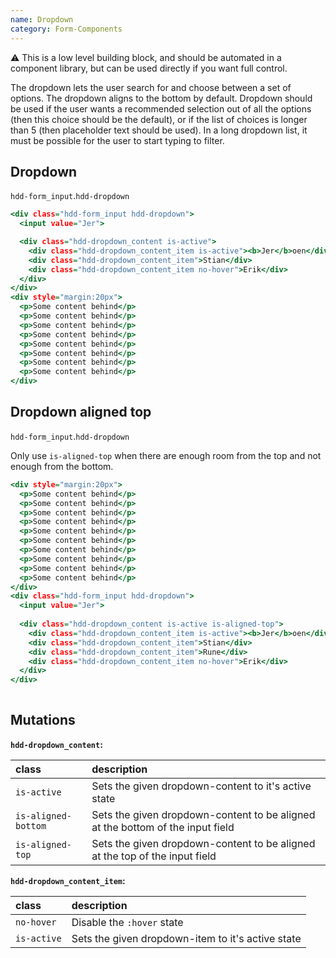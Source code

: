 ```yaml
---
name: Dropdown
category: Form-Components
---
```


⚠️ This is a low level building block, and should be automated in a component library, but can be used directly if you want full control.

The dropdown lets the user search for and choose between a set of options. The dropdown aligns to the bottom by default.
Dropdown should be used if the user wants a recommended selection out of all the options (then this choice should be the default), or if the list of choices is longer than 5 (then placeholder text should be used). In a long dropdown list, it must be possible for the user to start typing to filter.

## Dropdown
`hdd-form_input`.`hdd-dropdown`

```dropdown.html
<div class="hdd-form_input hdd-dropdown">
  <input value="Jer">

  <div class="hdd-dropdown_content is-active">
    <div class="hdd-dropdown_content_item is-active"><b>Jer</b>oen</div>
    <div class="hdd-dropdown_content_item">Stian</div>
    <div class="hdd-dropdown_content_item no-hover">Erik</div>
  </div>
</div>
<div style="margin:20px">
  <p>Some content behind</p>
  <p>Some content behind</p>
  <p>Some content behind</p>
  <p>Some content behind</p>
  <p>Some content behind</p>
  <p>Some content behind</p>
  <p>Some content behind</p>
  <p>Some content behind</p>
</div>
```

## Dropdown aligned top
`hdd-form_input`.`hdd-dropdown`

Only use `is-aligned-top` when there are enough room from the top and not enough from the bottom.
 
```dropdown-top.html
<div style="margin:20px">
  <p>Some content behind</p>
  <p>Some content behind</p>
  <p>Some content behind</p>
  <p>Some content behind</p>
  <p>Some content behind</p>
  <p>Some content behind</p>
  <p>Some content behind</p>
  <p>Some content behind</p>
  <p>Some content behind</p>
  <p>Some content behind</p>
</div>
<div class="hdd-form_input hdd-dropdown">
  <input value="Jer">
 
  <div class="hdd-dropdown_content is-active is-aligned-top">
    <div class="hdd-dropdown_content_item is-active"><b>Jer</b>oen</div>
    <div class="hdd-dropdown_content_item">Stian</div>
    <div class="hdd-dropdown_content_item">Rune</div>
    <div class="hdd-dropdown_content_item no-hover">Erik</div>
  </div>
</div>
 
```



## Mutations
**`hdd-dropdown_content`:**

| class | description|
| :--- | :--- |
| `is-active` | Sets the given dropdown-content to it's active state |
| `is-aligned-bottom` | Sets the given dropdown-content to be aligned at the bottom of the input field |
| `is-aligned-top` | Sets the given dropdown-content to be aligned at the top of the input field |

**`hdd-dropdown_content_item`:**

| class | description|
| :--- | :--- |
| `no-hover` | Disable the `:hover` state |
| `is-active` | Sets the given dropdown-item to it's active state |
